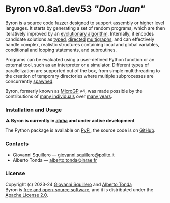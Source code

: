 # Byron v0.8a1.dev53 *"Don Juan"*

Byron is a source code [fuzzer](https://en.wikipedia.org/wiki/Fuzzing) designed to support assembly or higher level languages. It starts by generating a set of random programs, which are then iteratively improved by an [evolutionary algorithm](https://cad-polito-it.github.io/byron/evolution). Internally, it encodes candidate solutions as [typed](https://rcor.me/papers/typed-graph-theory.pdf), [directed](https://en.wikipedia.org/wiki/Graph_(discrete_mathematics)#Directed_graph) [multigraphs](https://en.wikipedia.org/wiki/Multigraph), and can effectively handle complex, realistic structures containing local and global variables, conditional and looping statements, and subroutines.

Programs can be evaluated using a user-defined Python function or an external tool, such as an interpreter or a simulator. Different types of parallelization are supported out of the box, from simple multithreading to the creation of temporary directories where multiple subprocesses are concurrently [spawned](https://en.wikipedia.org/wiki/Spawn_(computing)).

Byron, formerly known as [MicroGP](https://github.com/microgp) v4, was made possible by the contributions of [many individuals](contributors) over [many years](history). 

### Installation and Usage

**⚠️ Byron is currently in [alpha](https://en.wikipedia.org/wiki/Software_release_life_cycle#Alpha) and under active development**

The Python package is available on [PyPi](https://pypi.org/project/byron/), the source code is on [GitHub](https://github.com/cad-polito-it/byron).

### Contacts

* Giovanni Squillero — <giovanni.squillero@polito.it>
* Alberto Tonda — <alberto.tonda@inrae.fr>

### License

Copyright (c) 2023-24 [Giovanni Squillero](https://github.com/squillero) and [Alberto Tonda](https://github.com/albertotonda/)  
Byron is [free and open-source software](https://en.wikipedia.org/wiki/Free_and_open-source_software), and it is distributed under the [Apache License 2.0](https://opensource.org/license/apache-2-0/).

